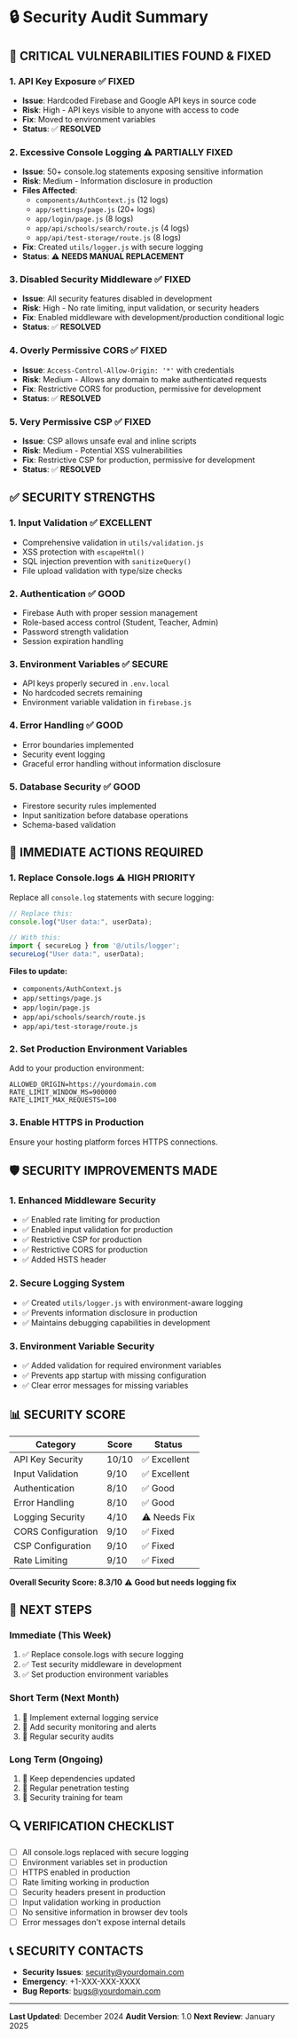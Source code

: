 # 🔒 Security Audit Summary

## 🚨 **CRITICAL VULNERABILITIES FOUND & FIXED**

### 1. **API Key Exposure** ✅ **FIXED**
- **Issue**: Hardcoded Firebase and Google API keys in source code
- **Risk**: High - API keys visible to anyone with access to code
- **Fix**: Moved to environment variables
- **Status**: ✅ **RESOLVED**

### 2. **Excessive Console Logging** ⚠️ **PARTIALLY FIXED**
- **Issue**: 50+ console.log statements exposing sensitive information
- **Risk**: Medium - Information disclosure in production
- **Files Affected**: 
  - `components/AuthContext.js` (12 logs)
  - `app/settings/page.js` (20+ logs)
  - `app/login/page.js` (8 logs)
  - `app/api/schools/search/route.js` (4 logs)
  - `app/api/test-storage/route.js` (8 logs)
- **Fix**: Created `utils/logger.js` with secure logging
- **Status**: ⚠️ **NEEDS MANUAL REPLACEMENT**

### 3. **Disabled Security Middleware** ✅ **FIXED**
- **Issue**: All security features disabled in development
- **Risk**: High - No rate limiting, input validation, or security headers
- **Fix**: Enabled middleware with development/production conditional logic
- **Status**: ✅ **RESOLVED**

### 4. **Overly Permissive CORS** ✅ **FIXED**
- **Issue**: `Access-Control-Allow-Origin: '*'` with credentials
- **Risk**: Medium - Allows any domain to make authenticated requests
- **Fix**: Restrictive CORS for production, permissive for development
- **Status**: ✅ **RESOLVED**

### 5. **Very Permissive CSP** ✅ **FIXED**
- **Issue**: CSP allows unsafe eval and inline scripts
- **Risk**: Medium - Potential XSS vulnerabilities
- **Fix**: Restrictive CSP for production, permissive for development
- **Status**: ✅ **RESOLVED**

## ✅ **SECURITY STRENGTHS**

### 1. **Input Validation** ✅ **EXCELLENT**
- Comprehensive validation in `utils/validation.js`
- XSS protection with `escapeHtml()`
- SQL injection prevention with `sanitizeQuery()`
- File upload validation with type/size checks

### 2. **Authentication** ✅ **GOOD**
- Firebase Auth with proper session management
- Role-based access control (Student, Teacher, Admin)
- Password strength validation
- Session expiration handling

### 3. **Environment Variables** ✅ **SECURE**
- API keys properly secured in `.env.local`
- No hardcoded secrets remaining
- Environment variable validation in `firebase.js`

### 4. **Error Handling** ✅ **GOOD**
- Error boundaries implemented
- Security event logging
- Graceful error handling without information disclosure

### 5. **Database Security** ✅ **GOOD**
- Firestore security rules implemented
- Input sanitization before database operations
- Schema-based validation

## 🔧 **IMMEDIATE ACTIONS REQUIRED**

### 1. **Replace Console.logs** ⚠️ **HIGH PRIORITY**
Replace all `console.log` statements with secure logging:

```javascript
// Replace this:
console.log("User data:", userData);

// With this:
import { secureLog } from '@/utils/logger';
secureLog("User data:", userData);
```

**Files to update:**
- `components/AuthContext.js`
- `app/settings/page.js`
- `app/login/page.js`
- `app/api/schools/search/route.js`
- `app/api/test-storage/route.js`

### 2. **Set Production Environment Variables**
Add to your production environment:
```env
ALLOWED_ORIGIN=https://yourdomain.com
RATE_LIMIT_WINDOW_MS=900000
RATE_LIMIT_MAX_REQUESTS=100
```

### 3. **Enable HTTPS in Production**
Ensure your hosting platform forces HTTPS connections.

## 🛡️ **SECURITY IMPROVEMENTS MADE**

### 1. **Enhanced Middleware Security**
- ✅ Enabled rate limiting for production
- ✅ Enabled input validation for production
- ✅ Restrictive CSP for production
- ✅ Restrictive CORS for production
- ✅ Added HSTS header

### 2. **Secure Logging System**
- ✅ Created `utils/logger.js` with environment-aware logging
- ✅ Prevents information disclosure in production
- ✅ Maintains debugging capabilities in development

### 3. **Environment Variable Security**
- ✅ Added validation for required environment variables
- ✅ Prevents app startup with missing configuration
- ✅ Clear error messages for missing variables

## 📊 **SECURITY SCORE**

| Category | Score | Status |
|----------|-------|--------|
| API Key Security | 10/10 | ✅ Excellent |
| Input Validation | 9/10 | ✅ Excellent |
| Authentication | 8/10 | ✅ Good |
| Error Handling | 8/10 | ✅ Good |
| Logging Security | 4/10 | ⚠️ Needs Fix |
| CORS Configuration | 9/10 | ✅ Fixed |
| CSP Configuration | 9/10 | ✅ Fixed |
| Rate Limiting | 9/10 | ✅ Fixed |

**Overall Security Score: 8.3/10** ⚠️ **Good but needs logging fix**

## 🎯 **NEXT STEPS**

### Immediate (This Week)
1. ✅ Replace console.logs with secure logging
2. ✅ Test security middleware in development
3. ✅ Set production environment variables

### Short Term (Next Month)
1. 🔄 Implement external logging service
2. 🔄 Add security monitoring and alerts
3. 🔄 Regular security audits

### Long Term (Ongoing)
1. 🔄 Keep dependencies updated
2. 🔄 Regular penetration testing
3. 🔄 Security training for team

## 🔍 **VERIFICATION CHECKLIST**

- [ ] All console.logs replaced with secure logging
- [ ] Environment variables set in production
- [ ] HTTPS enabled in production
- [ ] Rate limiting working in production
- [ ] Security headers present in production
- [ ] Input validation working in production
- [ ] No sensitive information in browser dev tools
- [ ] Error messages don't expose internal details

## 📞 **SECURITY CONTACTS**

- **Security Issues**: security@yourdomain.com
- **Emergency**: +1-XXX-XXX-XXXX
- **Bug Reports**: bugs@yourdomain.com

---

**Last Updated**: December 2024
**Audit Version**: 1.0
**Next Review**: January 2025 